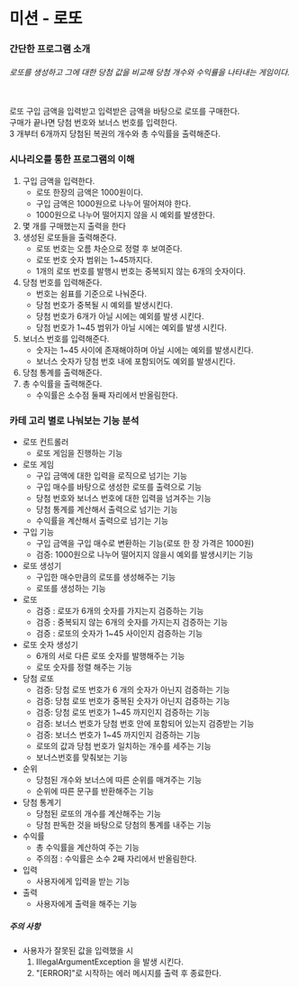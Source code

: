 # 미션 - 로또
### 간단한 프로그램 소개
###### 로또를 생성하고 그에 대한 당첨 값을 비교해 당첨 개수와 수익률을 나타내는 게임이다.
<br>
로또 구입 금액을 입력받고 입력받은 금액을 바탕으로 로또를 구매한다.
<br>
구매가 끝나면 당첨 번호와 보너스 번호를 입력한다.
<br>
3 개부터 6개까지 당첨된 복권의 개수와 총 수익률을 출력해준다.
<br> 

### 시나리오를 통한 프로그램의 이해 
1. 구입 금액을 입력한다. 
    - 로또 한장의 금액은 1000원이다. 
    - 구입 금액은 1000원으로 나누어 떨어져야 한다.
    - 1000원으로 나누어 떨어지지 않을 시 예외를 발생한다.
2. 몇 개를 구매했는지 출력을 한다
3. 생성된 로또들을 출력해준다.
    - 로또 번호는 오름 차순으로 정렬 후 보여준다. 
    - 로또 번호 숫자 범위는 1~45까지다. 
    - 1개의 로또 번호를 발행시 번호는 중복되지 않는 6개의 숫자이다.
4. 당첨 번호를 입력해준다.
   - 번호는 쉼표를 기준으로 나눠준다. 
   - 당첨 번호가 중복될 시 예외를 발생시킨다. 
   - 당첨 번호가 6개가 아닐 시에는 예외를 발생 시킨다.
   - 당첨 번호가 1~45 범위가 아닐 시에는 예외를 발생 시킨다. 
5. 보너스 번호를 입력해준다.
   - 숫자는 1~45 사이에 존재해야하며 아닐 시에는 예외를 발생시킨다.
   - 보너스 숫자가 당첨 번호 내에 포함되어도 예외를 발생시킨다. 
6. 당첨 통계를 출력해준다.
7. 총 수익률을 출력해준다.
   - 수익률은 소수점 둘째 자리에서 반올림한다.

### 카테 고리 별로 나눠보는 기능 분석
- 로또 컨트롤러
  - 로또 게임을 진행하는 기능 
- 로또 게임 
  - 구입 금액에 대한 입력을 로직으로 넘기는 기능  
  - 구입 매수를 바탕으로 생성한 로또를 출력으로 기능 
  - 당첨 번호와 보너스 번호에 대한 입력을 넘겨주는 기능
  - 당첨 통계를 계산해서 출력으로 넘기는 기능
  - 수익률을 계산해서 출력으로 넘기는 기능 
- 구입 기능 
  - 구입 금액을 구입 매수로 변환하는 기능(로또 한 장 가격은 1000원) 
  - 검증: 1000원으로 나누어 떨어지지 않을시 예외를 발생시키는 기능  
- 로또 생성기
  - 구입한 매수만큼의 로또를 생성해주는 기능
  - 로또를 생성하는 기능 
- 로또 
  - 검증 : 로또가 6개의 숫자를 가지는지 검증하는 기능 
  - 검증 : 중복되지 않는 6개의 숫자를 가지는지 검증하는 기능 
  - 검증 : 로또의 숫자가 1~45 사이인지 검증하는 기능 
- 로또 숫자 생성기 
  - 6개의 서로 다른 로또 숫자를 발행해주는 기능
  - 로또 숫자를 정렬 해주는 기능 
- 당첨 로또
  - 검증: 당첨 로또 번호가 6 개의 숫자가 아닌지 검증하는 기능
  - 검증: 당첨 로또 번호가 중복된 숫자가 아닌지 검증하는 기능
  - 검증: 당첨 로또 번호가 1~45 까지인지 검증하는 기능
  - 검증: 보너스 번호가 당첨 번호 안에 포함되어 있는지 검증받는 기능
  - 검증: 보너스 번호가 1~45 까지인지 검증하는 기능
  - 로또의 값과 당첨 번호가 일치하는 개수를 세주는 기능
  - 보너스번호를 맞춰보는 기능
- 순위
  - 당첨된 개수와 보너스에 따른 순위를 매겨주는 기능 
  - 순위에 따른 문구를 반환해주는 기능
- 당첨 통계기 
  - 당첨된 로또의 개수를 계산해주는 기능 
  - 당첨 판독한 것을 바탕으로 당첨의 통계를 내주는 기능
- 수익률 
  - 총 수익률을 계산하여 주는 기능 
  - 주의점 : 수익률은 소수 2째 자리에서 반올림한다. 
- 입력
  - 사용자에게 입력을 받는 기능  
- 출력 
  - 사용자에게 출력을 해주는 기능 
##### 주의 사항
- 사용자가 잘못된 값을 입력했을 시
  1. IllegalArgumentException 을 발생 시킨다.
  2. "[ERROR]"로 시작하는 에러 메시지를 출력 후 종료한다.